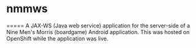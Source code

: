 # nmmws 
=====
A JAX-WS (Java web service) application for the server-side of a Nine Men's Morris (boardgame) Android application. This was hosted on OpenShift while the application was live.
